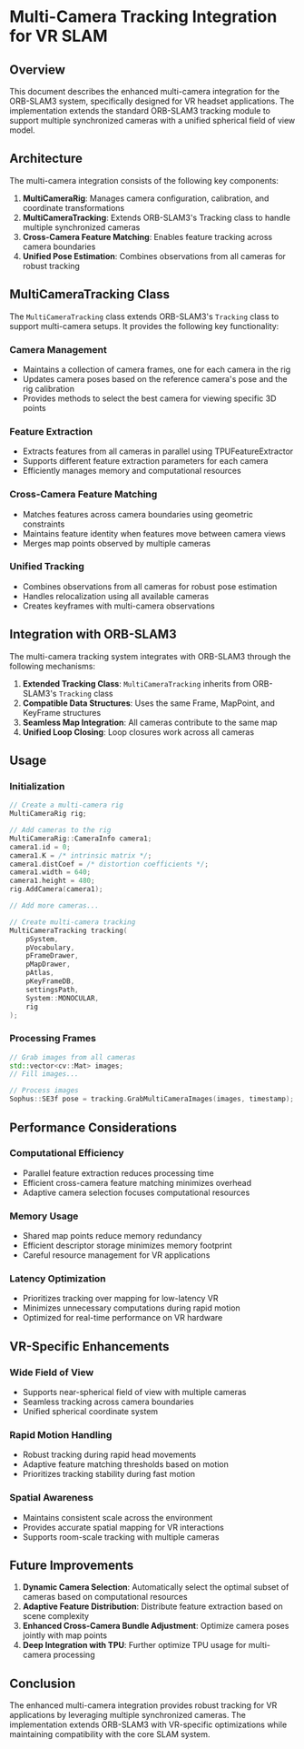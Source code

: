 # Multi-Camera Tracking Integration for VR SLAM

## Overview

This document describes the enhanced multi-camera integration for the ORB-SLAM3 system, specifically designed for VR headset applications. The implementation extends the standard ORB-SLAM3 tracking module to support multiple synchronized cameras with a unified spherical field of view model.

## Architecture

The multi-camera integration consists of the following key components:

1. **MultiCameraRig**: Manages camera configuration, calibration, and coordinate transformations
2. **MultiCameraTracking**: Extends ORB-SLAM3's Tracking class to handle multiple synchronized cameras
3. **Cross-Camera Feature Matching**: Enables feature tracking across camera boundaries
4. **Unified Pose Estimation**: Combines observations from all cameras for robust tracking

## MultiCameraTracking Class

The `MultiCameraTracking` class extends ORB-SLAM3's `Tracking` class to support multi-camera setups. It provides the following key functionality:

### Camera Management

- Maintains a collection of camera frames, one for each camera in the rig
- Updates camera poses based on the reference camera's pose and the rig calibration
- Provides methods to select the best camera for viewing specific 3D points

### Feature Extraction

- Extracts features from all cameras in parallel using TPUFeatureExtractor
- Supports different feature extraction parameters for each camera
- Efficiently manages memory and computational resources

### Cross-Camera Feature Matching

- Matches features across camera boundaries using geometric constraints
- Maintains feature identity when features move between camera views
- Merges map points observed by multiple cameras

### Unified Tracking

- Combines observations from all cameras for robust pose estimation
- Handles relocalization using all available cameras
- Creates keyframes with multi-camera observations

## Integration with ORB-SLAM3

The multi-camera tracking system integrates with ORB-SLAM3 through the following mechanisms:

1. **Extended Tracking Class**: `MultiCameraTracking` inherits from ORB-SLAM3's `Tracking` class
2. **Compatible Data Structures**: Uses the same Frame, MapPoint, and KeyFrame structures
3. **Seamless Map Integration**: All cameras contribute to the same map
4. **Unified Loop Closing**: Loop closures work across all cameras

## Usage

### Initialization

```cpp
// Create a multi-camera rig
MultiCameraRig rig;

// Add cameras to the rig
MultiCameraRig::CameraInfo camera1;
camera1.id = 0;
camera1.K = /* intrinsic matrix */;
camera1.distCoef = /* distortion coefficients */;
camera1.width = 640;
camera1.height = 480;
rig.AddCamera(camera1);

// Add more cameras...

// Create multi-camera tracking
MultiCameraTracking tracking(
    pSystem,
    pVocabulary,
    pFrameDrawer,
    pMapDrawer,
    pAtlas,
    pKeyFrameDB,
    settingsPath,
    System::MONOCULAR,
    rig
);
```

### Processing Frames

```cpp
// Grab images from all cameras
std::vector<cv::Mat> images;
// Fill images...

// Process images
Sophus::SE3f pose = tracking.GrabMultiCameraImages(images, timestamp);
```

## Performance Considerations

### Computational Efficiency

- Parallel feature extraction reduces processing time
- Efficient cross-camera feature matching minimizes overhead
- Adaptive camera selection focuses computational resources

### Memory Usage

- Shared map points reduce memory redundancy
- Efficient descriptor storage minimizes memory footprint
- Careful resource management for VR applications

### Latency Optimization

- Prioritizes tracking over mapping for low-latency VR
- Minimizes unnecessary computations during rapid motion
- Optimized for real-time performance on VR hardware

## VR-Specific Enhancements

### Wide Field of View

- Supports near-spherical field of view with multiple cameras
- Seamless tracking across camera boundaries
- Unified spherical coordinate system

### Rapid Motion Handling

- Robust tracking during rapid head movements
- Adaptive feature matching thresholds based on motion
- Prioritizes tracking stability during fast motion

### Spatial Awareness

- Maintains consistent scale across the environment
- Provides accurate spatial mapping for VR interactions
- Supports room-scale tracking with multiple cameras

## Future Improvements

1. **Dynamic Camera Selection**: Automatically select the optimal subset of cameras based on computational resources
2. **Adaptive Feature Distribution**: Distribute feature extraction based on scene complexity
3. **Enhanced Cross-Camera Bundle Adjustment**: Optimize camera poses jointly with map points
4. **Deep Integration with TPU**: Further optimize TPU usage for multi-camera processing

## Conclusion

The enhanced multi-camera integration provides robust tracking for VR applications by leveraging multiple synchronized cameras. The implementation extends ORB-SLAM3 with VR-specific optimizations while maintaining compatibility with the core SLAM system.

